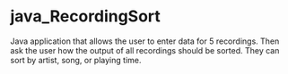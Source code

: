 # java_RecordingSort
Java application that allows the user to enter data for 5 recordings. Then ask the user how the output of all recordings should be sorted. They can sort by artist, song, or playing time.
